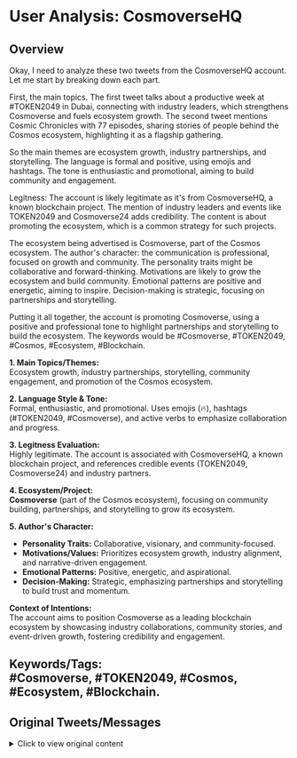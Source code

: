 # User Analysis: CosmoverseHQ

## Overview

<think>
Okay, I need to analyze these two tweets from the CosmoverseHQ account. Let me start by breaking down each part.

First, the main topics. The first tweet talks about a productive week at #TOKEN2049 in Dubai, connecting with industry leaders, which strengthens Cosmoverse and fuels ecosystem growth. The second tweet mentions Cosmic Chronicles with 77 episodes, sharing stories of people behind the Cosmos ecosystem, highlighting it as a flagship gathering.

So the main themes are ecosystem growth, industry partnerships, and storytelling. The language is formal and positive, using emojis and hashtags. The tone is enthusiastic and promotional, aiming to build community and engagement.

Legitness: The account is likely legitimate as it's from CosmoverseHQ, a known blockchain project. The mention of industry leaders and events like TOKEN2049 and Cosmoverse24 adds credibility. The content is about promoting the ecosystem, which is a common strategy for such projects.

The ecosystem being advertised is Cosmoverse, part of the Cosmos ecosystem. The author's character: the communication is professional, focused on growth and community. The personality traits might be collaborative and forward-thinking. Motivations are likely to grow the ecosystem and build community. Emotional patterns are positive and energetic, aiming to inspire. Decision-making is strategic, focusing on partnerships and storytelling.

Putting it all together, the account is promoting Cosmoverse, using a positive and professional tone to highlight partnerships and storytelling to build the ecosystem. The keywords would be #Cosmoverse, #TOKEN2049, #Cosmos, #Ecosystem, #Blockchain.
</think>

**1. Main Topics/Themes:**  
Ecosystem growth, industry partnerships, storytelling, community engagement, and promotion of the Cosmos ecosystem.  

**2. Language Style & Tone:**  
Formal, enthusiastic, and promotional. Uses emojis (🔥), hashtags (#TOKEN2049, #Cosmoverse), and active verbs to emphasize collaboration and progress.  

**3. Legitness Evaluation:**  
Highly legitimate. The account is associated with CosmoverseHQ, a known blockchain project, and references credible events (TOKEN2049, Cosmoverse24) and industry partners.  

**4. Ecosystem/Project:**  
**Cosmoverse** (part of the Cosmos ecosystem), focusing on community building, partnerships, and storytelling to grow its ecosystem.  

**5. Author's Character:**  
- **Personality Traits:** Collaborative, visionary, and community-focused.  
- **Motivations/Values:** Prioritizes ecosystem growth, industry alignment, and narrative-driven engagement.  
- **Emotional Patterns:** Positive, energetic, and aspirational.  
- **Decision-Making:** Strategic, emphasizing partnerships and storytelling to build trust and momentum.  

**Context of Intentions:**  
The account aims to position Cosmoverse as a leading blockchain ecosystem by showcasing industry collaborations, community stories, and event-driven growth, fostering credibility and engagement.  

**Keywords/Tags:**  
#Cosmoverse, #TOKEN2049, #Cosmos, #Ecosystem, #Blockchain.
---
## Original Tweets/Messages

<details>
<summary>Click to view original content</summary>

| Type | Content |
|------|---------|
| messages | Our team had a productive week at #TOKEN2049 in Dubai.

Connecting with industry leaders like Babylon, AWS, dYdX, Avalanche, Satlayer, Noble, Lombard and more helps us strengthen Cosmoverse and fuel ecosystem growth!

Let’s expand #Cosmos 🔥 https://t.co/tmTrWU9FtW |
| messages | Recorded entirely at #Cosmoverse24 in Dubai...

Cosmic Chronicles features 77 episodes, sharing the stories of the humans behind the Cosmos ecosystem.

A true testament to Cosmoverse as the flagship gathering where Cosmos connects - Watch now ↘️ |

</details>
